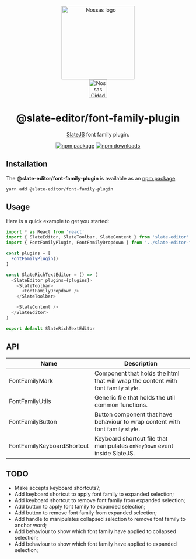 <div align="center">
  <a href="https://www.en.nossas.org" rel="noopener" target="_blank">
    <img
      width="200"
      src="https://s3.amazonaws.com/hub-central/uploads/logo-nossas-20170517185909.svg"
      alt="Nossas logo"
      title="Nossas"
    />
  </a>
</div>
<div align="center">
  <img
    src="https://www.psdmockups.com/wp-content/uploads/2016/07/slatejs-520x292.jpg"
    alt="Nossas Cidades logo"
    title="Nossas Cidades"
    height="50"
  />
</div>

<h1 align="center">@slate-editor/font-family-plugin</h1>

<div align="center">

[SlateJS](https://github.com/ianstormtaylor/slate) font family plugin.

[![npm package](https://img.shields.io/npm/v/@slate-editor/font-family-plugin.svg?maxAge=60)](https://www.npmjs.com/package/@slate-editor/font-family-plugin)
[![npm downloads](https://img.shields.io/npm/dt/@slate-editor/font-family-plugin.svg?maxAge=60)](https://www.npmjs.com/package/@slate-editor/font-family-plugin)

</div>

## Installation
The **@slate-editor/font-family-plugin** is available as an [npm package](https://www.npmjs.com/package/@slate-editor/font-family-plugin).

```
yarn add @slate-editor/font-family-plugin
```

## Usage
Here is a quick example to get you started:

```js
import * as React from 'react'
import { SlateEditor, SlateToolbar, SlateContent } from 'slate-editor'
import { FontFamilyPlugin, FontFamilyDropdown } from '../slate-editor-font-family-plugin'

const plugins = [
  FontFamilyPlugin()
]

const SlateRichTextEditor = () => (
  <SlateEditor plugins={plugins}>
    <SlateToolbar>
      <FontFamilyDropdown />
    </SlateToolbar>

    <SlateContent />
  </SlateEditor>
)

export default SlateRichTextEditor
```

## API

| Name                       | Description                                                                      |
|----------------------------|----------------------------------------------------------------------------------|
| FontFamilyMark             | Component that holds the html that will wrap the content with font family style. |
| FontFamilyUtils            | Generic file that holds the util common functions.                               |
| FontFamilyButton           | Button component that have behaviour to wrap content with font family style.     |
| FontFamilyKeyboardShortcut | Keyboard shortcut file that manipulates `onKeyDown` event inside SlateJS.        |

## TODO

- Make accepts keyboard shortcuts?;
- Add keyboard shortcut to apply font family to expanded selection;
- Add keyboard shortcut to remove font family from expanded selection;
- Add button to apply font family to expanded selection;
- Add button to remove font family from expanded selection;
- Add handle to manipulates collapsed selection to remove font family to anchor word;
- Add behaviour to show which font family have applied to collapsed selection;
- Add behaviour to show which font family have applied to expanded selection;

[apple]: https://cdn2.iconfinder.com/data/icons/designer-skills/128/apple-ios-system-platform-os-mac-linux-48.png
[windows]: https://cdn2.iconfinder.com/data/icons/designer-skills/128/windows-48.png
